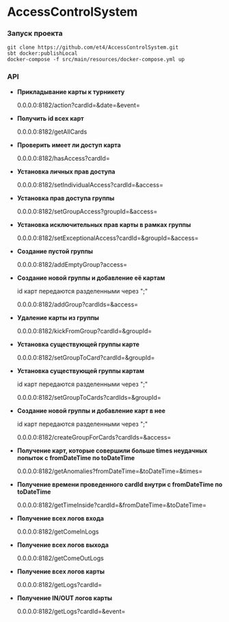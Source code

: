 # AccessControlSystem
### Запуск проекта

```
git clone https://github.com/et4/AccessControlSystem.git
sbt docker:publishLocal
docker-compose -f src/main/resources/docker-compose.yml up
```

### API
* __Прикладывание карты к турникету__

  0.0.0.0:8182/action?cardId=&date=&event=
  
* __Получить id всех карт__

  0.0.0.0:8182/getAllCards
  
* __Проверить имеет ли доступ карта__

  0.0.0.0:8182/hasAccess?cardId=

* __Установка личных прав доступа__

  0.0.0.0:8182/setIndividualAccess?cardId=&access=

* __Установка прав доступа группы__

  0.0.0.0:8182/setGroupAccess?groupId=&access=
  
* __Установка исключительных прав карты в рамках группы__

  0.0.0.0:8182/setExceptionalAccess?cardId=&groupId=&access=
  
* __Создание пустой группы__

  0.0.0.0:8182/addEmptyGroup?access=
  
* __Создание новой группы и добавление её картам__

  id карт передаются разделенными через ";"
  
  0.0.0.0:8182/addGroup?cardIds=&access=
  
* __Удаление карты из группы__

  0.0.0.0:8182/kickFromGroup?cardId=&groupId=
  
* __Установка существующей группы карте__

  0.0.0.0:8182/setGroupToCard?cardId=&groupId=

* __Установка существующей группы картам__

  id карт передаются разделенными через ";"
  
  0.0.0.0:8182/setGroupToCards?cardIds=&groupId=  
  
* __Создание новой группы и добавление карт в нее__

  id карт передаются разделенными через ";"
  
  0.0.0.0:8182/createGroupForCards?cardIds=&access=

* __Получение карт, которые совершили больше times неудачных попыток с fromDateTime по toDateTime__

  0.0.0.0:8182/getAnomalies?fromDateTime=&toDateTime=&times=

* __Получение времени проведенного cardId внутри с fromDateTime по toDateTime__

  0.0.0.0:8182/getTimeInside?cardId=&fromDateTime=&toDateTime=
  
* __Получение всех логов входа__

  0.0.0.0:8182/getComeInLogs
  
* __Получение всех логов выхода__

  0.0.0.0:8182/getComeOutLogs
  
* __Получение всех логов карты__

  0.0.0.0:8182/getLogs?cardId=
  
* __Получение IN/OUT логов карты__

  0.0.0.0:8182/getLogs?cardId=&event=
